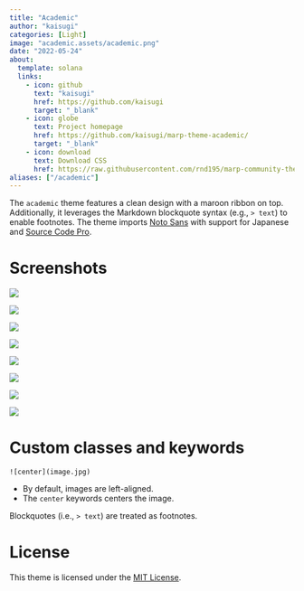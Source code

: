 ```yaml
---
title: "Academic"
author: "kaisugi"
categories: [Light]
image: "academic.assets/academic.png"
date: "2022-05-24"
about:
  template: solana
  links:
    - icon: github
      text: "kaisugi"
      href: https://github.com/kaisugi
      target: "_blank"
    - icon: globe
      text: Project homepage
      href: https://github.com/kaisugi/marp-theme-academic/
      target: "_blank"
    - icon: download
      text: Download CSS
      href: https://raw.githubusercontent.com/rnd195/marp-community-themes/live/themes/academic.css
aliases: ["/academic"]
---
```


The `academic` theme features a clean design with a maroon ribbon on top. Additionally, it leverages the Markdown blockquote syntax (e.g., `> text`) to enable footnotes. The theme imports [Noto Sans](https://fonts.google.com/noto/specimen/Noto+Sans+JP/about) with support for Japanese and [Source Code Pro](https://github.com/adobe-fonts/source-code-pro).

# Screenshots

![](academic.assets/academic_page-0001.jpg)

![](academic.assets/academic_page-0002.jpg)

![](academic.assets/academic_page-0003.jpg)

![](academic.assets/academic_page-0004.jpg)

![](academic.assets/academic_page-0005.jpg)

![](academic.assets/academic_page-0006.jpg)

![](academic.assets/academic_page-0007.jpg)

![](academic.assets/academic_page-0008.jpg)

# Custom classes and keywords

`![center](image.jpg)`

- By default, images are left-aligned.
- The `center` keywords centers the image.

Blockquotes (i.e., `> text`) are treated as footnotes.

# License

This theme is licensed under the [MIT License](https://github.com/kaisugi/marp-theme-academic/blob/main/LICENSE).